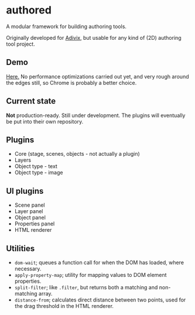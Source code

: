 # authored

A modular framework for building authoring tools.

Originally developed for [Adivix](https://github.com/Adivix), but usable for any kind of (2D) authoring tool project.

## Demo

[Here.](http://cryto.net/~joepie91/authored-test/test/test.html) No performance optimizations carried out yet, and very rough around the edges still, so Chrome is probably a better choice.

## Current state

__Not__ production-ready. Still under development. The plugins will eventually be put into their own repository.

## Plugins

* Core (stage, scenes, objects - not actually a plugin)
* Layers
* Object type - text
* Object type - image

## UI plugins

* Scene panel
* Layer panel
* Object panel
* Properties panel
* HTML renderer

## Utilities

* `dom-wait`; queues a function call for when the DOM has loaded, where necessary.
* `apply-property-map`; utility for mapping values to DOM element properties.
* `split-filter`; like `.filter`, but returns both a matching and non-matching array.
* `distance-from`; calculates direct distance between two points, used for the drag threshold in the HTML renderer.

